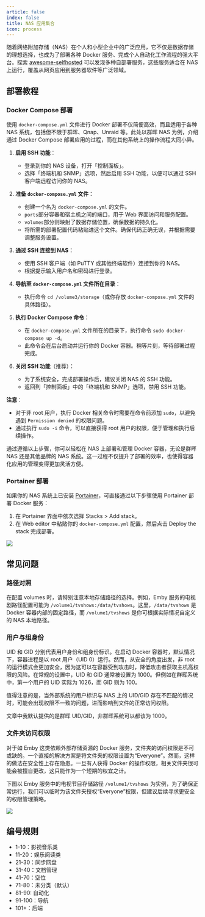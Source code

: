 ```yaml
---
article: false
index: false
title: NAS 应用集合
icon: process
---
```


随着网络附加存储（NAS）在个人和小型企业中的广泛应用，它不仅是数据存储的理想选择，也成为了部署各种 Docker 服务、完成个人自动化工作流程的强大平台。探索 [awesome-selfhosted](https://github.com/awesome-selfhosted/awesome-selfhosted) 可以发现多种自部署服务，这些服务适合在 NAS 上运行，覆盖从网页应用到服务器软件等广泛领域。

## 部署教程

### Docker Compose 部署

使用 `docker-compose.yml` 文件进行 Docker 部署不仅简便高效，而且适用于各种 NAS 系统，包括但不限于群晖、Qnap、Unraid 等。此处以群晖 NAS 为例，介绍通过 Docker Compose 部署应用的过程，而在其他系统上的操作流程大同小异。

1. **启用 SSH 功能**：
    - 登录到你的 NAS 设备，打开「控制面板」。
    - 选择「终端机和 SNMP」选项，然后启用 SSH 功能，以便可以通过 SSH 客户端远程访问你的 NAS。

2. **准备 `docker-compose.yml` 文件**：
    - 创建一个名为 `docker-compose.yml` 的文件。
    - `ports`部分容器和宿主机之间的端口，用于 Web 界面访问和服务配置。
    - `volumes`部分则映射了数据存储位置，确保数据的持久化。
    - 将所需的部署配置代码粘贴进这个文件。确保代码正确无误，并根据需要调整服务设置。

3. **通过 SSH 连接到 NAS**：
    - 使用 SSH 客户端（如 PuTTY 或其他终端软件）连接到你的 NAS。
    - 根据提示输入用户名和密码进行登录。

4. **导航至 `docker-compose.yml` 文件所在目录**：
    - 执行命令 `cd /volume3/storage`（或你存放 `docker-compose.yml` 文件的具体路径）。

5. **执行 Docker Compose 命令**：
    - 在 `docker-compose.yml` 文件所在的目录下，执行命令 `sudo docker-compose up -d`。
    - 此命令会在后台启动并运行你的 Docker 容器。稍等片刻，等待部署过程完成。

6. **关闭 SSH 功能**（推荐）：
    - 为了系统安全，完成部署操作后，建议关闭 NAS 的 SSH 功能。
    - 返回到「控制面板」中的「终端机和 SNMP」选项，禁用 SSH 功能。

**注意**：

- 对于非 root 用户，执行 Docker 相关命令时需要在命令前添加 `sudo`，以避免遇到 `Permission denied` 的权限问题。
- 通过执行 `sudo -i` 命令，可以直接获得 root 用户的权限，便于管理和执行后续操作。

通过遵循以上步骤，你可以轻松在 NAS 上部署和管理 Docker 容器，无论是群晖 NAS 还是其他品牌的 NAS 系统。这一过程不仅提升了部署的效率，也使得容器化应用的管理变得更加灵活方便。

### Portainer 部署

如果你的 NAS 系统上已安装 [Portainer](./portainer.html)，可直接通过以下步骤使用 Portainer 部署 Docker 服务：

1. 在 Portainer 界面中依次选择 Stacks > Add stack。
2. 在 Web editor 中粘贴你的 `docker-compose.yml` 配置，然后点击 Deploy the stack 完成部署。

![](https://img.newzone.top/2024-03-21-05-57-36.png?imageMogr2/format/webp)

## 常见问题

### 路径对照

在配置 volumes 时，请特别注意本地存储路径的选择。例如，Emby 服务的电视剧路径配置可能为 `/volume1/tvshows:/data/tvshows`。这里，`/data/tvshows` 是 Docker 容器内部的固定路径，而 `/volume1/tvshows` 是你可根据实际情况自定义的 NAS 本地路径。

### 用户与组身份

UID 和 GID 分别代表用户身份和组身份标识。在启动 Docker 容器时，默认情况下，容器进程是以 root 用户（UID 0）运行。然而，从安全的角度出发，非 root 的运行模式会更加安全，因为这可以在容器受到攻击时，降低攻击者获取主机高权限的风险。在常规的设置中，UID 和 GID 通常被设置为 1000。但例如在群晖系统中，第一个用户的 UID 实际为 1026，而 GID 则为 100。

值得注意的是，当外部系统的用户标识与 NAS 上的 UID/GID 存在不匹配的情况时，可能会出现权限不一致的问题，进而影响到文件的正常访问权限。

文章中我默认提供的是群晖 UID/GID，非群晖系统可以都该为 1000。

### 文件夹访问权限

对于如 Emby 这类依赖外部存储资源的 Docker 服务，文件夹的访问权限是不可或缺的。一个直接的解决方案是将文件夹的权限设置为“Everyone”。然而，这样的做法在安全性上存在隐患。一旦有人获得 Docker 的操作权限，相关文件夹很可能会被擅自更改，这只能作为一个短期的权宜之计。

下图以 Emby 服务中的电视节目存储路径 `/volume1/tvshows` 为实例，为了确保正常运行，我们可以临时为该文件夹授权“Everyone”权限，但建议后续寻求更安全的权限管理策略。

![](https://img.newzone.top/2023-09-16-08-42-22.png?imageMogr2/format/webp)

## 编号规则

- 1-10：影视音乐类
- 11-20：娱乐阅读类
- 21-30：同步网盘
- 31-40：文档管理
- 41-70：空位
- 71-80：未分类（默认）
- 81-90: 自动化
- 91-100：导航
- 101+：后端

<!-- markdownlint-disable MD033 -->

<div class="catalog-display-container">
  <AutoCatalog base='/services/dockers-on-nas/' />
</div>

<!-- markdownlint-enable MD033 -->
